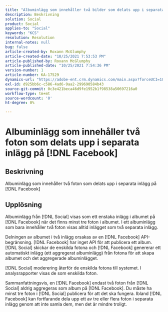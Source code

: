 ```yaml
---
title: "Albuminlägg som innehåller två bilder som delats upp i separata inlägg på [!DNL Facebook]"
description: Beskrivning
solution: Social
product: Social
applies-to: "Social"
keywords: "KCS"
resolution: Resolution
internal-notes: null
bug: false
article-created-by: Roxann McGlumphy
article-created-date: "10/25/2021 7:53:53 PM"
article-published-by: Roxann McGlumphy
article-published-date: "10/25/2021 7:54:36 PM"
version-number: 1
article-number: KA-17529
dynamics-url: "https://adobe-ent.crm.dynamics.com/main.aspx?forceUCI=1&pagetype=entityrecord&etn=knowledgearticle&id=1b947846-cd35-ec11-b6e6-000d3a3485ea"
exl-id: d925bb6c-c586-4ad6-9aa2-299690584b43
source-git-commit: 0c3e421beca46d9fe1952b1f98538a50697216a0
workflow-type: tm+mt
source-wordcount: '0'
ht-degree: 0%

---
```


# Albuminlägg som innehåller två foton som delats upp i separata inlägg på [!DNL Facebook]

## Beskrivning

Albuminlägg som innehåller två foton som delats upp i separata inlägg på [!DNL Facebook]

## Upplösning


Albuminlägg från [!DNL Social] visas som ett enstaka inlägg i albumet på [!DNL Facebook] när det finns minst tre foton i albumet. I ett albuminlägg som bara innehåller två foton visas alltid inlägget som två separata inlägg.

Delningen av albumet i två inlägg orsakas av en [!DNL Facebook] API-begränsning. [!DNL Facebook] har inget API för att publicera ett album. [!DNL Social] skickar de enskilda fotona och [!DNL Facebook] genererar ett automatiskt inlägg (ett aggregerat albuminlägg) från fotona för att skapa albumet och det aggregerade albuminlägget.

[!DNL Social] moderering återför de enskilda fotona till systemet. I analysrapporter visas de som enskilda foton.

Sammanfattningsvis, en [!DNL Facebook] endast två foton från [!DNL Social] aldrig aggregeras som album på [!DNL Facebook]. Du måste ha minst tre foton i [!DNL Social] publicera för att det ska fungera. Ibland [!DNL Facebook] kan fortfarande dela upp ett av tre eller flera foton i separata inlägg genom att inte samla dem, men det är mindre troligt.
